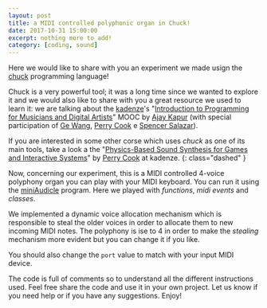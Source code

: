 ```yaml
---
layout: post
title: a MIDI controlled polyphonic organ in Chuck!
date: 2017-10-31 15:00:00
excerpt: nothing more to add!
category: [coding, sound]
---
```


Here we would like to share with you an experiment we made usign the [chuck](http://chuck.cs.princeton.edu/) programming language!

Chuck is a very powerful tool; it was a long time since we wanted to explore it and we would also like to share with you a great resource we used to learn it: we are talking about the [kadenze](https://www.kadenze.com/)'s "[Introduction to Programming for Musicians and Digital Artists](https://www.kadenze.com/courses/introduction-to-programming-for-musicians-and-digital-artists-iv-i)" MOOC by [Ajay Kapur](http://www.ajaykapur.com/) (with special participation of [Ge Wang](http://www.gewang.com/), [Perry Cook](http://www.cs.princeton.edu/~prc/) e [Spencer Salazar](http://spencersalazar.com/)).

If you are interested in some other corse which uses _chuck_ as one of its main tools, take a look a the "[Physics-Based Sound Synthesis for Games and Interactive Systems](https://www.kadenze.com/courses/physics-based-sound-synthesis-for-games-and-interactive-systems-iv)" by [Perry Cook](http://www.cs.princeton.edu/~prc/) at kadenze.
{: class="dashed" }

Now, concerning our experiment, this is a MIDI controlled 4-voice polyphony organ you can play with your MIDI keyboard. You can run it using the [miniAudicle](http://audicle.cs.princeton.edu/mini/) program. Here we played with _functions_, _midi events_ and _classes_.

We implemented a dynamic voice allocation mechanism which is responsible to steal the older voices in order to allocate them to new incoming MIDI notes. The polyphony is ise to 4 in order to make the _stealing_ mechanism more evident but you can change it if you like.

You should also change the `port` value to match with your input MIDI device.

The code is full of comments so to understand all the different instructions used. Feel free share the code and use it in your own project. Let us know if you need help or if you have any suggestions. Enjoy!

<script src="https://gist.github.com/ariutti/cd3bd5912fb986984c233093497872ad.js"></script>
